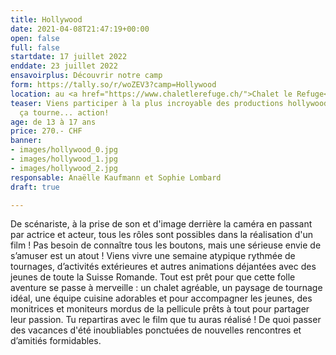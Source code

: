 ```yaml
---
title: Hollywood
date: 2021-04-08T21:47:19+00:00
open: false
full: false
startdate: 17 juillet 2022
enddate: 23 juillet 2022
ensavoirplus: Découvrir notre camp
form: https://tally.so/r/woZEV3?camp=Hollywood
location: au <a href="https://www.chaletlerefuge.ch/">Chalet le Refuge</a> à Tramelan
teaser: Viens participer à la plus incroyable des productions hollywoodiennes. silence
  ça tourne... action!
age: de 13 à 17 ans
price: 270.- CHF
banner:
- images/hollywood_0.jpg
- images/hollywood_1.jpg
- images/hollywood_2.jpg
responsable: Anaëlle Kaufmann et Sophie Lombard
draft: true

---
```

De scénariste, à la prise de son et d'image derrière la caméra en passant par actrice et acteur, tous les rôles sont possibles dans la réalisation d'un film ! Pas besoin de connaître tous les boutons, mais une sérieuse envie de s’amuser est un atout ! Viens vivre une semaine atypique rythmée de tournages, d’activités extérieures et autres animations déjantées avec des jeunes de toute la Suisse Romande. Tout est prêt pour que cette folle aventure se passe à merveille : un chalet agréable, un paysage de tournage idéal, une équipe cuisine adorables et pour accompagner les jeunes, des monitrices et moniteurs mordus de la pellicule prêts à tout pour partager leur passion. Tu repartiras avec le film que tu auras réalisé ! De quoi passer des vacances d'été inoubliables ponctuées de nouvelles rencontres et d’amitiés formidables.